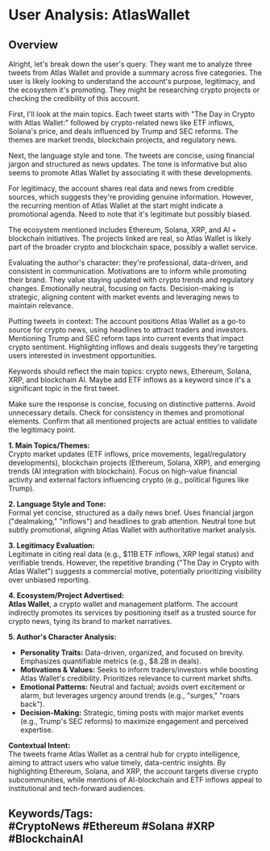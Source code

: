 # User Analysis: AtlasWallet

## Overview

<think>
Alright, let's break down the user's query. They want me to analyze three tweets from Atlas Wallet and provide a summary across five categories. The user is likely looking to understand the account's purpose, legitimacy, and the ecosystem it's promoting. They might be researching crypto projects or checking the credibility of this account.

First, I'll look at the main topics. Each tweet starts with "The Day in Crypto with Atlas Wallet:" followed by crypto-related news like ETF inflows, Solana's price, and deals influenced by Trump and SEC reforms. The themes are market trends, blockchain projects, and regulatory news.

Next, the language style and tone. The tweets are concise, using financial jargon and structured as news updates. The tone is informative but also seems to promote Atlas Wallet by associating it with these developments.

For legitimacy, the account shares real data and news from credible sources, which suggests they're providing genuine information. However, the recurring mention of Atlas Wallet at the start might indicate a promotional agenda. Need to note that it's legitimate but possibly biased.

The ecosystem mentioned includes Ethereum, Solana, XRP, and AI + blockchain initiatives. The projects linked are real, so Atlas Wallet is likely part of the broader crypto and blockchain space, possibly a wallet service.

Evaluating the author's character: they're professional, data-driven, and consistent in communication. Motivations are to inform while promoting their brand. They value staying updated with crypto trends and regulatory changes. Emotionally neutral, focusing on facts. Decision-making is strategic, aligning content with market events and leveraging news to maintain relevance.

Putting tweets in context: The account positions Atlas Wallet as a go-to source for crypto news, using headlines to attract traders and investors. Mentioning Trump and SEC reform taps into current events that impact crypto sentiment. Highlighting inflows and deals suggests they're targeting users interested in investment opportunities.

Keywords should reflect the main topics: crypto news, Ethereum, Solana, XRP, and blockchain AI. Maybe add ETF inflows as a keyword since it's a significant topic in the first tweet.

Make sure the response is concise, focusing on distinctive patterns. Avoid unnecessary details. Check for consistency in themes and promotional elements. Confirm that all mentioned projects are actual entities to validate the legitimacy point.
</think>

**1. Main Topics/Themes:**  
Crypto market updates (ETF inflows, price movements, legal/regulatory developments), blockchain projects (Ethereum, Solana, XRP), and emerging trends (AI integration with blockchain). Focus on high-value financial activity and external factors influencing crypto (e.g., political figures like Trump).

**2. Language Style and Tone:**  
Formal yet concise, structured as a daily news brief. Uses financial jargon ("dealmaking," "inflows") and headlines to grab attention. Neutral tone but subtly promotional, aligning Atlas Wallet with authoritative market analysis.

**3. Legitimacy Evaluation:**  
Legitimate in citing real data (e.g., $11B ETF inflows, XRP legal status) and verifiable trends. However, the repetitive branding ("The Day in Crypto with Atlas Wallet") suggests a commercial motive, potentially prioritizing visibility over unbiased reporting.

**4. Ecosystem/Project Advertised:**  
**Atlas Wallet**, a crypto wallet and management platform. The account indirectly promotes its services by positioning itself as a trusted source for crypto news, tying its brand to market narratives.

**5. Author's Character Analysis:**  
- **Personality Traits:** Data-driven, organized, and focused on brevity. Emphasizes quantifiable metrics (e.g., $8.2B in deals).  
- **Motivations & Values:** Seeks to inform traders/investors while boosting Atlas Wallet's credibility. Prioritizes relevance to current market shifts.  
- **Emotional Patterns:** Neutral and factual; avoids overt excitement or alarm, but leverages urgency around trends (e.g., "surges," "roars back").  
- **Decision-Making:** Strategic, timing posts with major market events (e.g., Trump's SEC reforms) to maximize engagement and perceived expertise.

**Contextual Intent:**  
The tweets frame Atlas Wallet as a central hub for crypto intelligence, aiming to attract users who value timely, data-centric insights. By highlighting Ethereum, Solana, and XRP, the account targets diverse crypto subcommunities, while mentions of AI-blockchain and ETF inflows appeal to institutional and tech-forward audiences.

**Keywords/Tags:**  
#CryptoNews #Ethereum #Solana #XRP #BlockchainAI
---
